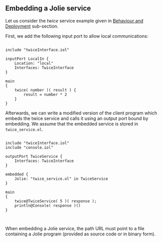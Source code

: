 ## Embedding a Jolie service

Let us consider the *twice* service example given in [Behaviour and Deployment](getting_started/behavior_and_deployment.html) sub-section.

First, we add the following input port to allow local communications:

<pre><code class="language-jolie code">
include "twiceInterface.iol"
 
inputPort LocalIn {
	Location: "local"
	Interfaces: TwiceInterface
}
 
main
{
    twice( number )( result ) {
        result = number * 2
    }
}
</code></pre>

Afterwards, we can write a modified version of the client program which embeds the twice service and calls it using an output port bound by embedding. We assume that the embedded service is stored in `twice_service.ol`.

<pre><code class="language-jolie code">
include "twiceInterface.iol"
include "console.iol"

outputPort TwiceService {
	Interfaces: TwiceInterface
}

embedded {
	Jolie: "twice_service.ol" in TwiceService
}

main
{
	twice@TwiceService( 5 )( response );
	println@Console( response )()
}


</code></pre>

When embedding a Jolie service, the path URL must point to a file containing a Jolie program (provided as source code or in binary form).